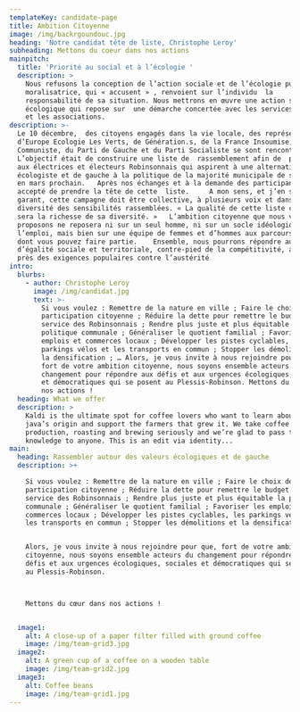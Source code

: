 ```yaml
---
templateKey: candidate-page
title: Ambition Citoyenne
image: /img/backrgoundouc.jpg
heading: 'Notre candidat tête de liste, Christophe Leroy'
subheading: Mettons du coeur dans nos actions
mainpitch:
  title: 'Priorité au social et à l’écologie '
  description: >
    Nous refusons la conception de l’action sociale et de l’écologie punitive,
    moralisatrice, qui « accusent » , renvoient sur l’individu  la
    responsabilité de sa situation. Nous mettrons en œuvre une action sociale et
    écologique qui repose sur  une démarche concertée avec les services sociaux
    et les associations.
description: >-
  Le 10 décembre,  des citoyens engagés dans la vie locale, des représentants
  d’Europe Ecologie Les Verts, de Génération.s, de la France Insoumise, du parti
  Communiste, du Parti de Gauche et du Parti Socialiste se sont rencontrés. 
  L’objectif était de construire une liste de  rassemblement afin de  permettre
  aux électrices et électeurs Robinsonnais qui aspirent à une alternative
  écologiste et de gauche à la politique de la majorité municipale de s’exprimer
  en mars prochain.   Après nos échanges et à la demande des participants,  j’ai
  accepté de prendre la tête de cette  liste.     A mon sens, et j’en serai le
  garant, cette campagne doit être collective, à plusieurs voix et dans la
  diversité des sensibilités rassemblées. « La qualité de cette liste citoyenne
  sera la richesse de sa diversité. »   L’ambition citoyenne que nous vous
  proposons ne reposera ni sur un seul homme, ni sur un socle idéologique prêt à
  l’emploi, mais bien sur une équipe de femmes et d’hommes aux parcours divers
  dont vous pouvez faire partie.    Ensemble, nous pourrons répondre au besoin
  d’égalité sociale et territoriale, contre-pied de la compétitivité, au plus
  près des exigences populaires contre l’austérité 
intro:
  blurbs:
    - author: Christophe Leroy
      image: /img/candidat.jpg
      text: >-
        Si vous voulez : Remettre de la nature en ville ; Faire le choix de la
        participation citoyenne ; Réduire la dette pour remettre le budget au
        service des Robinsonnais ; Rendre plus juste et plus équitable la
        politique communale ; Généraliser le quotient familial ; Favoriser les
        emplois et commerces locaux ; Développer les pistes cyclables, les
        parkings vélos et les transports en commun ; Stopper les démolitions et
        la densification ; … Alors, je vous invite à nous rejoindre pour que,
        fort de votre ambition citoyenne, nous soyons ensemble acteurs du
        changement pour répondre aux défis et aux urgences écologiques, sociales
        et démocratiques qui se posent au Plessis-Robinson. Mettons du cœur dans
        nos actions !
  heading: What we offer
  description: >
    Kaldi is the ultimate spot for coffee lovers who want to learn about their
    java’s origin and support the farmers that grew it. We take coffee
    production, roasting and brewing seriously and we’re glad to pass that
    knowledge to anyone. This is an edit via identity...
main:
  heading: Rassembler autour des valeurs écologiques et de gauche
  description: >+

    Si vous voulez : Remettre de la nature en ville ; Faire le choix de la
    participation citoyenne ; Réduire la dette pour remettre le budget au
    service des Robinsonnais ; Rendre plus juste et plus équitable la politique
    communale ; Généraliser le quotient familial ; Favoriser les emplois et
    commerces locaux ; Développer les pistes cyclables, les parkings vélos  et
    les transports en commun ; Stopper les démolitions et la densification ; …


    Alors, je vous invite à nous rejoindre pour que, fort de votre ambition
    citoyenne, nous soyons ensemble acteurs du changement pour répondre aux
    défis et aux urgences écologiques, sociales et démocratiques qui se posent
    au Plessis-Robinson.



    Mettons du cœur dans nos actions !


  image1:
    alt: A close-up of a paper filter filled with ground coffee
    image: /img/team-grid3.jpg
  image2:
    alt: A green cup of a coffee on a wooden table
    image: /img/team-grid2.jpg
  image3:
    alt: Coffee beans
    image: /img/team-grid1.jpg
---
```


